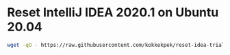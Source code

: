 # Reset IntelliJ IDEA 2020.1 on Ubuntu 20.04
```sh
wget -qO - https://raw.githubusercontent.com/kokkekpek/reset-idea-trial/master/reset-idea-trial.sh | bash -
```